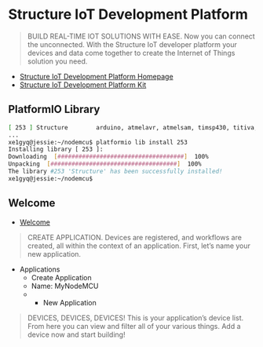 Structure IoT Development Platform
==

> BUILD REAL-TIME IOT SOLUTIONS WITH EASE. Now you can connect the unconnected. With the Structure IoT developer platform your devices and data come together to create the Internet of Things solution you need.

- [Structure IoT Development Platform Homepage](https://www.getstructure.io/)
- [Structure IoT Development Platform Kit](https://www.getstructure.io/kit)

## PlatformIO Library

```sh
[ 253 ] Structure        arduino, atmelavr, atmelsam, timsp430, titiva, teensy, freescalekinetis, ststm32, nordicnrf51, nxplpc, espressif, siliconlabsefm32, linux_arm, native "Structure": Arduino SDK for connecting embedded devices to the Structure IoT developer platform
...
xe1gyq@jessie:~/nodemcu$ platformio lib install 253
Installing library [ 253 ]:
Downloading  [####################################]  100%
Unpacking  [####################################]  100%
The library #253 'Structure' has been successfully installed!
xe1gyq@jessie:~/nodemcu$ 
```

## Welcome

- [Welcome](https://app.getstructure.io/#/welcome)

> CREATE APPLICATION. Devices are registered, and workflows are created, all within the context of an application. First, let’s name your new application.

- Applications
  - Create Application
  - Name: MyNodeMCU
  - + New Application

> DEVICES, DEVICES, DEVICES! This is your application’s device list. From here you can view and filter all of your various things. Add a device now and start building!